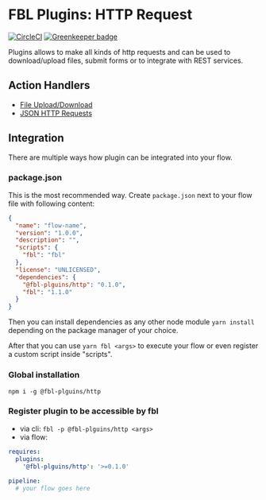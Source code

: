# FBL Plugins: HTTP Request

[![CircleCI](https://circleci.com/gh/FireBlinkLTD/fbl-plugins-http.svg?style=svg)](https://circleci.com/gh/FireBlinkLTD/fbl-plugins-http) [![Greenkeeper badge](https://badges.greenkeeper.io/FireBlinkLTD/fbl-plugins-http.svg)](https://greenkeeper.io/)

Plugins allows to make all kinds of http requests and can be used to download/upload files, submit forms or to integrate with REST services.

## Action Handlers

- [File Upload/Download](docs/file.md)
- [JSON HTTP Requests](docs/json.md)

## Integration

There are multiple ways how plugin can be integrated into your flow.

### package.json

This is the most recommended way. Create `package.json` next to your flow file with following content:

```json
{
  "name": "flow-name",
  "version": "1.0.0",
  "description": "",
  "scripts": {
    "fbl": "fbl"    
  },
  "license": "UNLICENSED",
  "dependencies": {
    "@fbl-plguins/http": "0.1.0",
    "fbl": "1.1.0"
  }
}
```

Then you can install dependencies as any other node module `yarn install` depending on the package manager of your choice.

After that you can use `yarn fbl <args>` to execute your flow or even register a custom script inside "scripts".

### Global installation

`npm i -g @fbl-plguins/http`

### Register plugin to be accessible by fbl

- via cli: `fbl -p @fbl-plguins/http <args>`
- via flow:

```yaml
requires:
  plugins:
    '@fbl-plguins/http': '>=0.1.0'
    
pipeline:
  # your flow goes here
```
